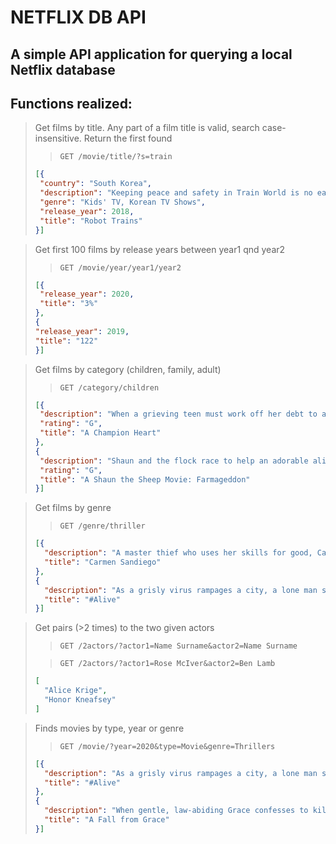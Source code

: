 NETFLIX DB API
===

A simple API application for querying a local Netflix database
---

Functions realized:
---

> Get films by title. Any part of a film title is valid, search case-insensitive. Return the first found
>> `GET /movie/title/?s=train`
> ```json
> [{
>  "country": "South Korea",
>  "description": "Keeping peace and safety in Train World is no easy task, but for five trains with the power to transform into robots, every crisis is an adventure!\n", 
>  "genre": "Kids' TV, Korean TV Shows", 
>  "release_year": 2018,
>  "title": "Robot Trains"
> }]
>```



> Get first 100 films by release years between year1 qnd year2
>> `GET /movie/year/year1/year2`
> ```json
> [{
>  "release_year": 2020, 
>  "title": "3%"
> },
> {
> "release_year": 2019,
> "title": "122"
> }]
>```

> Get films by category (children, family, adult)
>> `GET /category/children`
> ```json
> [{
>  "description": "When a grieving teen must work off her debt to a ranch, she cares for a wounded horse that teaches her more about healing than she expected.\n", 
>  "rating": "G",
>  "title": "A Champion Heart"
> }, 
> {
>  "description": "Shaun and the flock race to help an adorable alien find her way home after her ship crash-lands near Mossy Bottom Farm and sparks a UFO frenzy.\n",
>  "rating": "G",
>  "title": "A Shaun the Sheep Movie: Farmageddon"
> }]
>```

> Get films by genre
>> `GET /genre/thriller`
> ```json
> [{
>   "description": "A master thief who uses her skills for good, Carmen Sandiego travels the world foiling V.I.L.E.'s evil plans – with help from her savvy sidekicks.\n",
>   "title": "Carmen Sandiego"
> },
> {
>   "description": "As a grisly virus rampages a city, a lone man stays locked inside his apartment, digitally cut off from seeking help and desperate to find a way out.\n",
>   "title": "#Alive"
> }]
>```

> Get pairs (>2 times) to the two given actors
>> `GET /2actors/?actor1=Name Surname&actor2=Name Surname`
> 
>> `GET /2actors/?actor1=Rose McIver&actor2=Ben Lamb`
> ```json
> [
>   "Alice Krige",
>   "Honor Kneafsey"
> ]
>```

> Finds movies by type, year or genre
>> `GET /movie/?year=2020&type=Movie&genre=Thrillers`
> ```json
> [{
>   "description": "As a grisly virus rampages a city, a lone man stays locked inside his apartment, digitally cut off from seeking help and desperate to find a way out.\n",
>   "title": "#Alive"
> },
> {
>   "description": "When gentle, law-abiding Grace confesses to killing her new husband, her skeptical young lawyer sets out to uncover the truth. A film by Tyler Perry.\n",
>   "title": "A Fall from Grace"
> }]
>```
